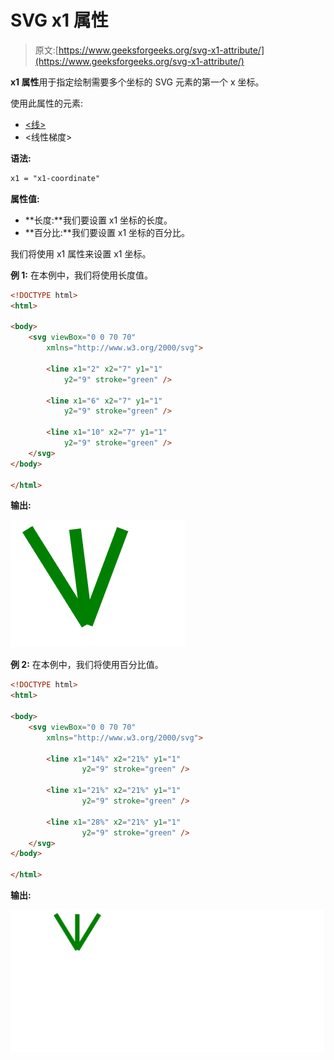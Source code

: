 # SVG x1 属性

> 原文:[https://www.geeksforgeeks.org/svg-x1-attribute/](https://www.geeksforgeeks.org/svg-x1-attribute/)

**x1 属性**用于指定绘制需要多个坐标的 SVG 元素的第一个 x 坐标。

使用此属性的元素:

*   [<线>](https://www.geeksforgeeks.org/html-svg-line/)
*   <线性梯度>

**语法:**

```html
x1 = "x1-coordinate"
```

**属性值:**

*   **长度:**我们要设置 x1 坐标的长度。
*   **百分比:**我们要设置 x1 坐标的百分比。

我们将使用 x1 属性来设置 x1 坐标。

**例 1:** 在本例中，我们将使用长度值。

```html
<!DOCTYPE html>
<html>

<body>
    <svg viewBox="0 0 70 70" 
        xmlns="http://www.w3.org/2000/svg">

        <line x1="2" x2="7" y1="1" 
            y2="9" stroke="green" />

        <line x1="6" x2="7" y1="1" 
            y2="9" stroke="green" />

        <line x1="10" x2="7" y1="1" 
            y2="9" stroke="green" />
    </svg>
</body>

</html>
```

**输出:**

![](img/32e00b4d883cbad147ed25adc72f7fc6.png)

**例 2:** 在本例中，我们将使用百分比值。

```html
<!DOCTYPE html>
<html>

<body>
    <svg viewBox="0 0 70 70" 
        xmlns="http://www.w3.org/2000/svg">

        <line x1="14%" x2="21%" y1="1" 
                y2="9" stroke="green" />

        <line x1="21%" x2="21%" y1="1" 
                y2="9" stroke="green" />

        <line x1="28%" x2="21%" y1="1" 
                y2="9" stroke="green" />
    </svg>
</body>

</html>
```

**输出:**

![](img/95b61edd12203a21f1a6293462f8d70b.png)